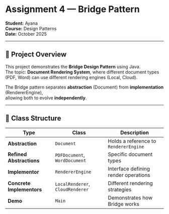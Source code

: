 # Assignment 4 — Bridge Pattern

**Student:** Ayana  
**Course:** Design Patterns  
**Date:** October 2025  

---

## 📘 Project Overview

This project demonstrates the **Bridge Design Pattern** using Java.  
The topic: **Document Rendering System**, where different document types (PDF, Word) can use different rendering engines (Local, Cloud).  

The Bridge pattern separates **abstraction** (Document) from **implementation** (RendererEngine),  
allowing both to evolve **independently**.

---

## 🧩 Class Structure

| Type | Class | Description |
|------|--------|-------------|
| **Abstraction** | `Document` | Holds a reference to `RendererEngine` |
| **Refined Abstractions** | `PDFDocument`, `WordDocument` | Specific document types |
| **Implementor** | `RendererEngine` | Interface defining render operations |
| **Concrete Implementors** | `LocalRenderer`, `CloudRenderer` | Different rendering strategies |
| **Demo** | `Main` | Demonstrates how Bridge works |


